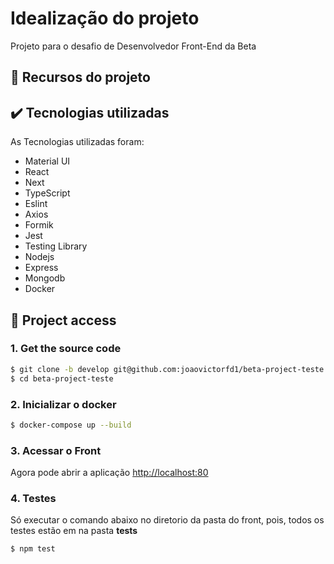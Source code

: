 # Idealização do projeto

Projeto para o desafio de Desenvolvedor Front-End da Beta

## 🔨 Recursos do projeto


## ✔️ Tecnologias utilizadas

As Tecnologias utilizadas foram:

- Material UI
- React
- Next
- TypeScript
- Eslint
- Axios
- Formik
- Jest
- Testing Library
- Nodejs
- Express
- Mongodb
- Docker

## 📁 Project access

### 1. Get the source code

```sh
$ git clone -b develop git@github.com:joaovictorfd1/beta-project-teste.git
$ cd beta-project-teste

```

### 2. Inicializar o docker

```sh
$ docker-compose up --build

```

### 3. Acessar o Front

Agora pode abrir a aplicação  [http://localhost:80](http://localhost:80)

### 4. Testes

Só executar o comando abaixo no diretorio da pasta do front, pois, todos os testes estão em na pasta __tests__

```sh
$ npm test

```

